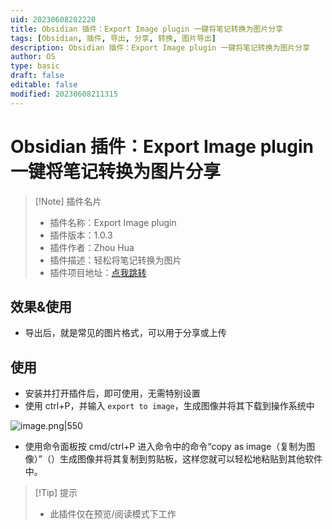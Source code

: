 ```yaml
---
uid: 20230608202220
title: Obsidian 插件：Export Image plugin 一键将笔记转换为图片分享
tags: [Obsidian, 插件, 导出, 分享, 转换, 图片导出]
description: Obsidian 插件：Export Image plugin 一键将笔记转换为图片分享
author: OS
type: basic
draft: false
editable: false
modified: 20230608211315
---
```


# Obsidian 插件：Export Image plugin 一键将笔记转换为图片分享

> [!Note] 插件名片
> - 插件名称：Export Image plugin
> - 插件版本：1.0.3
> - 插件作者：Zhou Hua
> - 插件描述：轻松将笔记转换为图片
> - 插件项目地址：[点我跳转](https://github.com/zhouhua/obsidian-export-image)

## 效果&使用

- 导出后，就是常见的图片格式，可以用于分享或上传

## 使用

- 安装并打开插件后，即可使用，无需特别设置
- 使用 ctrl+P，并输入 `export to image`，生成图像并将其下载到操作系统中

![image.png|550](https://cdn.pkmer.cn/images/20230608210805.png!pkmer)

- 使用命令面板按 cmd/ctrl+P 进入命令中的命令“copy as image（复制为图像）”（）生成图像并将其复制到剪贴板，这样您就可以轻松地粘贴到其他软件中。

> [!Tip] 提示
> - 此插件仅在预览/阅读模式下工作